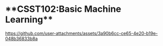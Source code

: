 <h1>**CSST102:Basic Machine Learning**</h1>

https://github.com/user-attachments/assets/3a90b6cc-ce65-4e20-b19e-048b36833b8a
